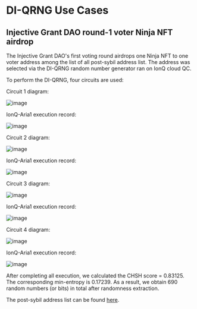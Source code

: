 # DI-QRNG Use Cases

## Injective Grant DAO round-1 voter Ninja NFT airdrop

The Injective Grant DAO's first voting round airdrops one Ninja NFT to one voter address among the list of all post-sybil address list. The address was selected via the DI-QRNG random number generator ran on IonQ cloud QC.

To perform the DI-QRNG, four circuits are used:

Circuit 1 diagram:

![image](https://github.com/dorahacksglobal/quantum-randomness-generator/assets/2503532/76b01616-45f9-49ee-bed7-72fe6eea5c72)

IonQ-Aria1 execution record:

![image](https://github.com/dorahacksglobal/quantum-randomness-generator/assets/2503532/bb1c01ca-272f-4408-866c-5ec12b469ff0)

Circuit 2 diagram:

![image](https://github.com/dorahacksglobal/quantum-randomness-generator/assets/2503532/e70d66dd-3753-4236-8c72-72c0a20ec665)

IonQ-Aria1 execution record:

![image](https://github.com/dorahacksglobal/quantum-randomness-generator/assets/2503532/49d735fd-4f2e-4ef5-b183-aa2c91614bb1)

Circuit 3 diagram:

![image](https://github.com/dorahacksglobal/quantum-randomness-generator/assets/2503532/ea5cda6e-e6ae-44cc-820b-895258701209)

IonQ-Aria1 execution record:

![image](https://github.com/dorahacksglobal/quantum-randomness-generator/assets/2503532/f64cc70d-1e55-4f84-b090-6ba977b1c269)

Circuit 4 diagram:

![image](https://github.com/dorahacksglobal/quantum-randomness-generator/assets/2503532/3ca6d382-d496-4d90-9328-55a77bb218c8)

IonQ-Aria1 execution record:

![image](https://github.com/dorahacksglobal/quantum-randomness-generator/assets/2503532/a6e156f9-d19d-4e8d-8dc8-7653d223b177)

After completing all execution, we calculated the CHSH score = 0.83125. The corresponding min-entropy is 0.17239. As a result, we obtain 690 random numbers (or bits) in total after randomness extraction.

The post-sybil address list can be found [here](https://github.com/dorahacksglobal/quadratic-grant-injective/blob/main/round-1-post-sybil-address-list-duplication-removed).
